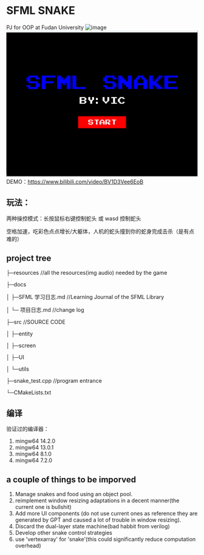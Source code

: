 <!--
 * @Author: vic123 zhangzc_efz@163.com
 * @Date: 2024-05-27 22:12:03
 * @LastEditors: vic123 zhangzc_efz@163.com
 * @LastEditTime: 2024-06-15 20:20:10
 * @FilePath: \SFML-snake\README.md
 * @Description:
 *
 * Copyright (c) 2024 by vic123, All Rights Reserved.
-->

# SFML SNAKE

PJ for OOP at Fudan University
![image](https://github.com/user-attachments/assets/17e3b7fb-2b45-4626-abcd-9a01d9a82324)
![alt text](2.gif)
DEMO：https://www.bilibili.com/video/BV1D3Vee6EoB

## 玩法：

两种操控模式：长按鼠标右键控制蛇头 或 wasd 控制蛇头

空格加速，吃彩色点点增长/大躯体，人机的蛇头撞到你的蛇身完成击杀（是有点难的）

## project tree

├─resources //all the resources(img audio) needed by the game

├─docs

│ ├─SFML 学习日志.md //Learning Journal of the SFML Library

│ └─ 项目日志.md //change log

├─src //SOURCE CODE

│ ├─entity

│ ├─screen

│ ├─UI

│ └─utils

├─snake_test.cpp //program entrance

└─CMakeLists.txt

## 编译

验证过的编译器：

1. mingw64 14.2.0
2. mingw64 13.0.1
3. mingw64 8.1.0
4. mingw64 7.2.0

## a couple of things to be imporved

1. Manage snakes and food using an object pool.
2. reimplement window resizing adaptations in a decent manner(the current one is bullshit)
3. Add more UI components (do not use current ones as reference they are generated by GPT and caused a lot of trouble in window resizing).
4. Discard the dual-layer state machine(bad habbit from verilog)
5. Develop other snake control strategies
6. use 'vertexarray' for 'snake'(this could significantly reduce computation overhead)
